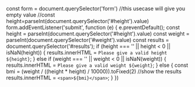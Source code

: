 const form = document.querySelector('form')
//this usecase will give you empty value
//const height=parseInt(document.querySelector('#height').value)
form.addEventListener('submit', function (e) {
    e.preventDefault();
    const height = parseInt(document.querySelector('#height').value)
    const weight = parseInt(document.querySelector('#weight').value)
    const results = document.querySelector('#results');
    if (height === '' || height < 0 || isNaN(height)) {
        results.innerHTML = `Please give a valid height ${height}`;
    } else if (weight === '' || weight < 0 || isNaN(weight)) {
        results.innerHTML = `Please give a valid weight ${weight}`;
    } else {
        const bmi = (weight / ((height * height) / 10000)).toFixed(2)
        //show the results
        results.innerHTML = `<span>${bmi}</span>`;
    }
})